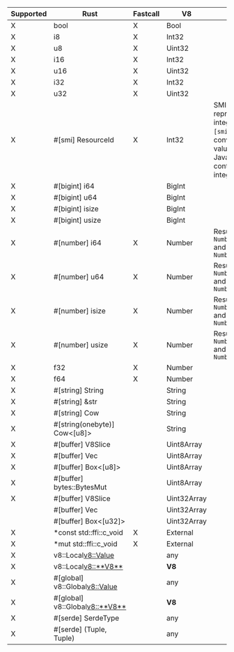 | Supported | Rust                             | Fastcall | V8          | Notes                                                                                                                                                                                            |
| --------- | -------------------------------- | -------- | ----------- | ------------------------------------------------------------------------------------------------------------------------------------------------------------------------------------------------ |
| X         | bool                             | X        | Bool        |                                                                                                                                                                                                  |
| X         | i8                               | X        | Int32       |                                                                                                                                                                                                  |
| X         | u8                               | X        | Uint32      |                                                                                                                                                                                                  |
| X         | i16                              | X        | Int32       |                                                                                                                                                                                                  |
| X         | u16                              | X        | Uint32      |                                                                                                                                                                                                  |
| X         | i32                              | X        | Int32       |                                                                                                                                                                                                  |
| X         | u32                              | X        | Uint32      |                                                                                                                                                                                                  |
| X         | #[smi] ResourceId                | X        | Int32       | SMI is internally represented as a signed integer, but unsigned `#[smi]` types will be bit-converted to unsigned values for the Rust call. JavaScript code will continue to see signed integers. |
| X         | #[bigint] i64                    |          | BigInt      |                                                                                                                                                                                                  |
| X         | #[bigint] u64                    |          | BigInt      |                                                                                                                                                                                                  |
| X         | #[bigint] isize                  |          | BigInt      |                                                                                                                                                                                                  |
| X         | #[bigint] usize                  |          | BigInt      |                                                                                                                                                                                                  |
| X         | #[number] i64                    | X        | Number      | Result must fit within `Number.MIN_SAFE_INTEGER` and `Number.MAX_SAFE_INTEGER`                                                                                                                   |
| X         | #[number] u64                    | X        | Number      | Result must fit within `Number.MIN_SAFE_INTEGER` and `Number.MAX_SAFE_INTEGER`                                                                                                                   |
| X         | #[number] isize                  | X        | Number      | Result must fit within `Number.MIN_SAFE_INTEGER` and `Number.MAX_SAFE_INTEGER`                                                                                                                   |
| X         | #[number] usize                  | X        | Number      | Result must fit within `Number.MIN_SAFE_INTEGER` and `Number.MAX_SAFE_INTEGER`                                                                                                                   |
| X         | f32                              | X        | Number      |                                                                                                                                                                                                  |
| X         | f64                              | X        | Number      |                                                                                                                                                                                                  |
| X         | #[string] String                 |          | String      |                                                                                                                                                                                                  |
| X         | #[string] &str                   |          | String      |                                                                                                                                                                                                  |
| X         | #[string] Cow<str>               |          | String      |                                                                                                                                                                                                  |
| X         | #[string(onebyte)] Cow<[u8]>     |          | String      |                                                                                                                                                                                                  |
| X         | #[buffer] V8Slice<u8>            |          | Uint8Array  |                                                                                                                                                                                                  |
| X         | #[buffer] Vec<u8>                |          | Uint8Array  |                                                                                                                                                                                                  |
| X         | #[buffer] Box<[u8]>              |          | Uint8Array  |                                                                                                                                                                                                  |
| X         | #[buffer] bytes::BytesMut        |          | Uint8Array  |                                                                                                                                                                                                  |
| X         | #[buffer] V8Slice<u32>           |          | Uint32Array |                                                                                                                                                                                                  |
|           | #[buffer] Vec<u32>               |          | Uint32Array |                                                                                                                                                                                                  |
|           | #[buffer] Box<[u32]>             |          | Uint32Array |                                                                                                                                                                                                  |
| X         | *const std::ffi::c_void          | X        | External    |                                                                                                                                                                                                  |
| X         | *mut std::ffi::c_void            | X        | External    |                                                                                                                                                                                                  |
| X         | v8::Local<v8::Value>             |          | any         |                                                                                                                                                                                                  |
| X         | v8::Local<v8::**V8**>            |          | **V8**      |                                                                                                                                                                                                  |
| X         | #[global] v8::Global<v8::Value>  |          | any         |                                                                                                                                                                                                  |
| X         | #[global] v8::Global<v8::**V8**> |          | **V8**      |                                                                                                                                                                                                  |
| X         | #[serde] SerdeType               |          | any         |                                                                                                                                                                                                  |
| X         | #[serde] (Tuple, Tuple)          |          | any         |                                                                                                                                                                                                  |
